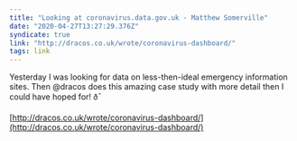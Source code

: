 ```yaml
---
title: "Looking at coronavirus.data.gov.uk - Matthew Somerville"
date: "2020-04-27T13:27:29.376Z"
syndicate: true
link: "http://dracos.co.uk/wrote/coronavirus-dashboard/"
tags: link
---
```


Yesterday I was looking for data on less-then-ideal emergency information sites. Then @dracos does this amazing case study with more detail then I could have hoped for! ð¯

[http://dracos.co.uk/wrote/coronavirus-dashboard/](http://dracos.co.uk/wrote/coronavirus-dashboard/)